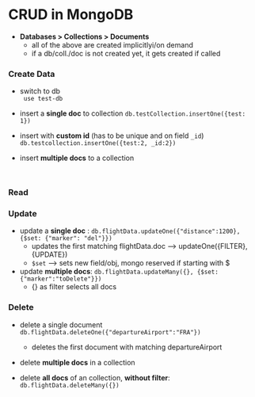 # CRUD in MongoDB

- **Databases > Collections > Documents**
	- all of the above are created implicitlyi/on demand
	- if a db/coll./doc is not created yet, it gets created if called

### Create Data 

- switch to db  
	` use test-db`
- insert a **single doc** to collection
	`db.testCollection.insertOne({test: 1})`

- insert with **custom id** (has to be unique and on field `_id`)
	`db.testcollection.insertOne({test:2, _id:2})`

- insert **multiple docs** to a collection

	```
		
	```

### Read

### Update

- update a **single doc** :
	`db.flightData.updateOne({"distance":1200}, {$set: {"marker": "del"}})`
	- updates the first matching flightData.doc  --> updateOne({FILTER}, {UPDATE}) 
	- `$set` --> sets new field/obj, mongo reserved if starting with $
- update **multiple docs**:
	`db.flightData.updateMany({}, {$set: {"marker":"toDelete"}})`
	- {} as filter selects all docs

### Delete

- delete a single document
	`db.flightData.deleteOne({"departureAirport":"FRA"})`
	- deletes the first document with matching departureAirport

- delete **multiple docs** in a collection


- delete **all docs** of an collection, **without filter**:
	`db.flightData.deleteMany({})`

	
